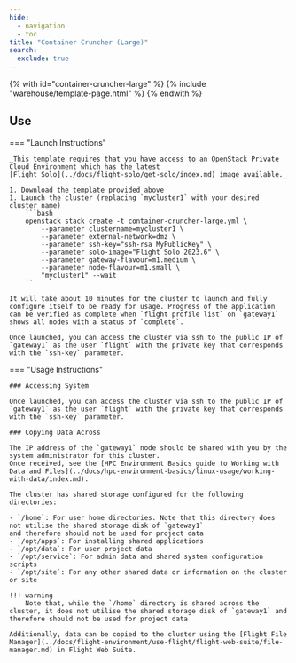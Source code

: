 ```yaml
---
hide:
  - navigation
  - toc 
title: "Container Cruncher (Large)"
search:
  exclude: true
---
```


{% with id="container-cruncher-large" %}
  {% include "warehouse/template-page.html" %}
{% endwith %}

## Use

=== "Launch Instructions"

    _This template requires that you have access to an OpenStack Private Cloud Environment which has the latest
    [Flight Solo](../docs/flight-solo/get-solo/index.md) image available._

    1. Download the template provided above
    1. Launch the cluster (replacing `mycluster1` with your desired cluster name)
        ```bash
        openstack stack create -t container-cruncher-large.yml \
            --parameter clustername=mycluster1 \
            --parameter external-network=dmz \
            --parameter ssh-key="ssh-rsa MyPublicKey" \
            --parameter solo-image="Flight Solo 2023.6" \
            --parameter gateway-flavour=m1.medium \
            --parameter node-flavour=m1.small \
            "mycluster1" --wait
        ```

    It will take about 10 minutes for the cluster to launch and fully configure itself to be ready for usage. Progress of the application can be verified as complete when `flight profile list` on `gateway1` shows all nodes with a status of `complete`.

    Once launched, you can access the cluster via ssh to the public IP of `gateway1` as the user `flight` with the private key that corresponds with the `ssh-key` parameter.

=== "Usage Instructions"

    ### Accessing System

    Once launched, you can access the cluster via ssh to the public IP of `gateway1` as the user `flight` with the private key that corresponds with the `ssh-key` parameter.

    ### Copying Data Across

    The IP address of the `gateway1` node should be shared with you by the system administrator for this cluster.
    Once received, see the [HPC Environment Basics guide to Working with Data and Files](../docs/hpc-environment-basics/linux-usage/working-with-data/index.md).

    The cluster has shared storage configured for the following directories:

    - `/home`: For user home directories. Note that this directory does not utilise the shared storage disk of `gateway1`
    and therefore should not be used for project data
    - `/opt/apps`: For installing shared applications
    - `/opt/data`: For user project data
    - `/opt/service`: For admin data and shared system configuration scripts
    - `/opt/site`: For any other shared data or information on the cluster or site

    !!! warning
        Note that, while the `/home` directory is shared across the cluster, it does not utilise the shared storage disk of `gateway1` and therefore should not be used for project data

    Additionally, data can be copied to the cluster using the [Flight File Manager](../docs/flight-environment/use-flight/flight-web-suite/file-manager.md) in Flight Web Suite.
